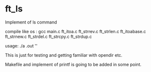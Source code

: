 # ft_ls
Implement of ls command

compile like os : gcc main.c ft_itoa.c ft_strrev.c ft_strlen.c ft_itoabase.c ft_strnew.c ft_strdel.c ft_strcpy.c ft_strdup.c

usage: ./a .out '<path>'

This is just for testing and getting familiar with opendir etc.

Makefile and implement of printf is going to be added in some point.
